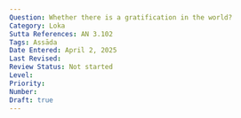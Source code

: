 ```yaml
---
Question: Whether there is a gratification in the world?
Category: Loka
Sutta References: AN 3.102
Tags: Assāda
Date Entered: April 2, 2025
Last Revised:
Review Status: Not started
Level: 
Priority: 
Number: 
Draft: true
---
```

